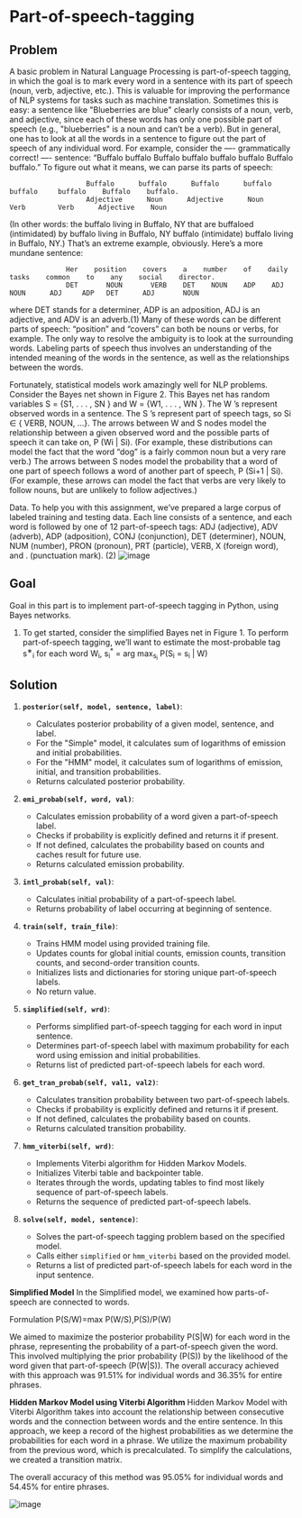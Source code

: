 # Part-of-speech-tagging
## Problem
A basic problem in Natural Language Processing is part-of-speech tagging, in which the goal is to mark every word in a sentence with its part of speech (noun, verb, adjective, etc.). This is valuable for improving the performance of NLP systems for tasks such as machine translation.
Sometimes this is easy: a sentence like "Blueberries are blue" clearly consists of a noun, verb, and adjective, since each of these words has only one possible part of speech (e.g., "blueberries" is a noun and can’t be a verb).
But in general, one has to look at all the words in a sentence to figure out the part of speech of any individual word. For example, consider the —- grammatically correct! —- sentence: “Buffalo buffalo Buffalo buffalo buffalo buffalo Buffalo buffalo.” To figure out what it means, we can parse its parts of speech:

                       Buffalo      buffalo      Buffalo      buffalo     buffalo     buffalo    Buffalo    buffalo.
                       Adjective      Noun      Adjective      Noun        Verb        Verb      Adjective    Noun

(In other words: the buffalo living in Buffalo, NY that are buffaloed (intimidated) by buffalo living in
Buffalo, NY buffalo (intimidate) buffalo living in Buffalo, NY.) That’s an extreme example, obviously. Here’s a more mundane sentence:

                  Her    position    covers    a    number    of    daily    tasks    common    to    any    social    director.
                  DET       NOUN       VERB    DET    NOUN    ADP    ADJ      NOUN      ADJ     ADP   DET      ADJ       NOUN

where DET stands for a determiner, ADP is an adposition, ADJ is an adjective, and ADV is an adverb.(1) Many of these words can be different parts of speech: “position” and “covers” can both be nouns or verbs, for example. The only way to resolve the ambiguity is to look at the surrounding words. Labeling parts of speech thus involves an understanding of the intended meaning of the words in the sentence, as well as the relationships between the words.

Fortunately, statistical models work amazingly well for NLP problems. Consider the Bayes net shown in Figure 2. This Bayes net has random variables S = {S1, . . . , SN } and W = {W1, . . . , WN }. The W ’s represent observed words in a sentence. The S ’s represent part of speech tags, so Si ∈ { VERB, NOUN, ...}. The arrows between W and S nodes model the relationship between a given observed word and the possible parts of speech it can take on, P (Wi | Si). (For example, these distributions can model the fact that the word “dog” is a fairly common noun but a very rare verb.) The arrows between S nodes model the probability that a word of one part of speech follows a word of another part of speech, P (Si+1 | Si). (For example, these arrows can model the fact that verbs are very likely to follow nouns, but are unlikely to follow adjectives.)

Data. To help you with this assignment, we’ve prepared a large corpus of labeled training and testing data.
Each line consists of a sentence, and each word is followed by one of 12 part-of-speech tags: ADJ (adjective), ADV (adverb), ADP (adposition), CONJ (conjunction), DET (determiner), NOUN, NUM (number), PRON (pronoun), PRT (particle), VERB, X (foreign word), and . (punctuation mark). (2)
![image](https://github.com/user-attachments/assets/e31c00e5-fe6a-4bcb-b851-2631e9af8580)

## Goal
Goal in this part is to implement part-of-speech tagging in Python, using Bayes networks.
1. To get started, consider the simplified Bayes net in Figure 1. To perform part-of-speech tagging, we’ll want to estimate the most-probable tag s<sup>∗</sup><sub>i</sub> for each word W<sub>i</sub>,
s<sub>i</sub><sup>*</sup> = arg max<sub>s<sub>i</sub></sub> P(S<sub>i</sub> = s<sub>i</sub> | W)



## Solution
1. **`posterior(self, model, sentence, label)`**:
   - Calculates posterior probability of a given model, sentence, and label.
   - For the "Simple" model, it calculates sum of logarithms of emission and initial probabilities.
   - For the "HMM" model, it calculates sum of logarithms of emission, initial, and transition probabilities.
   - Returns calculated posterior probability.

2. **`emi_probab(self, word, val)`**:
   - Calculates emission probability of a word given a part-of-speech label.
   - Checks if probability is explicitly defined and returns it if present.
   - If not defined, calculates the probability based on counts and caches result for future use.
   - Returns calculated emission probability.

3. **`intl_probab(self, val)`**:
   - Calculates initial probability of a part-of-speech label.
   - Returns probability of label occurring at beginning of sentence.

4. **`train(self, train_file)`**:
   - Trains HMM model using provided training file.
   - Updates counts for global initial counts, emission counts, transition counts, and second-order transition counts.
   - Initializes lists and dictionaries for storing unique part-of-speech labels.
   - No return value.

5. **`simplified(self, wrd)`**:
   - Performs simplified part-of-speech tagging for each word in input sentence.
   - Determines part-of-speech label with maximum probability for each word using emission and initial probabilities.
   - Returns list of predicted part-of-speech labels for each word.

6. **`get_tran_probab(self, val1, val2)`**:
   - Calculates transition probability between two part-of-speech labels.
   - Checks if probability is explicitly defined and returns it if present.
   - If not defined, calculates the probability based on counts.
   - Returns calculated transition probability.

7. **`hmm_viterbi(self, wrd)`**:
   - Implements Viterbi algorithm for Hidden Markov Models.
   - Initializes Viterbi table and backpointer table.
   - Iterates through the words, updating tables to find most likely sequence of part-of-speech labels.
   - Returns the sequence of predicted part-of-speech labels.

8. **`solve(self, model, sentence)`**:
   - Solves the part-of-speech tagging problem based on the specified model.
   - Calls either `simplified` or `hmm_viterbi` based on the provided model.
   - Returns a list of predicted part-of-speech labels for each word in the input sentence.
   
 **Simplified Model**
In the Simplified model, we examined how parts-of-speech are connected to words.

Formulation
P(S/W)=max P(W/S),P(S)/P(W)

We aimed to maximize the posterior probability P(S|W) for each word in the phrase, representing the probability of a part-of-speech given the word. This involved multiplying the prior probability (P(S)) by the likelihood of the word given that part-of-speech (P(W|S)). The overall accuracy achieved with this approach was 91.51% for individual words and 36.35% for entire phrases.


**Hidden Markov Model using Viterbi Algorithm**
Hidden Markov Model with Viterbi Algorithm takes into account the relationship between consecutive words and the connection between words and the entire sentence. In this approach, we keep a record of the highest probabilities as we determine the probabilities for each word in a phrase. We utilize the maximum probability from the previous word, which is precalculated. To simplify the calculations, we created a transition matrix.

The overall accuracy of this method was 95.05% for individual words and 54.45% for entire phrases.


![image](https://github.com/user-attachments/assets/5e78c4c8-2f4b-46de-a635-485f484ff909)

